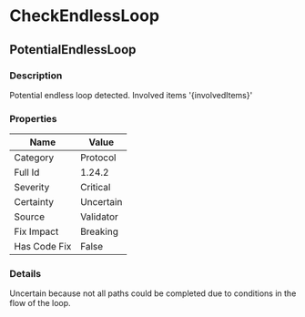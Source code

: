 ﻿---  
uid: Validator_1_24_2  
---

# CheckEndlessLoop

## PotentialEndlessLoop

### Description

Potential endless loop detected. Involved items '{involvedItems}'

### Properties

| Name         | Value     |
| ------------ | --------- |
| Category     | Protocol  |
| Full Id      | 1.24.2    |
| Severity     | Critical  |
| Certainty    | Uncertain |
| Source       | Validator |
| Fix Impact   | Breaking  |
| Has Code Fix | False     |

### Details

Uncertain because not all paths could be completed due to conditions in the flow of the loop.
